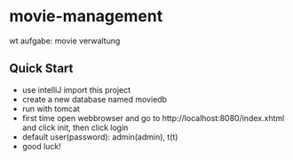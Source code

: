 # movie-management
wt aufgabe: movie verwaltung

## Quick Start

- use intelliJ import this project
- create a new database named moviedb
- run with tomcat
- first time open webbrowser and go to http://localhost:8080/index.xhtml and click init, then click login
- default user(password): admin(admin), t(t)
- good luck!
